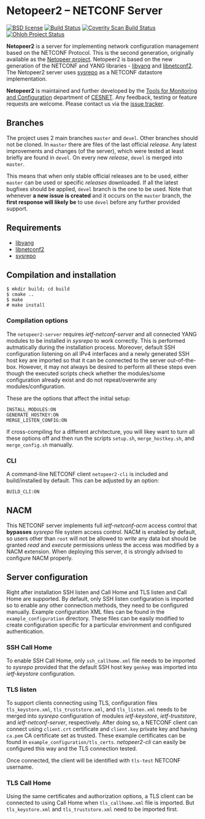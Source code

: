 # Netopeer2 – NETCONF Server

[![BSD license](https://img.shields.io/badge/License-BSD-blue.svg)](https://opensource.org/licenses/BSD-3-Clause)
[![Build Status](https://secure.travis-ci.org/CESNET/Netopeer2.png?branch=master)](http://travis-ci.org/CESNET/Netopeer2)
[![Coverity Scan Build Status](https://scan.coverity.com/projects/8416/badge.svg)](https://scan.coverity.com/projects/8416)
[![Ohloh Project Status](https://www.openhub.net/p/Netopeer2/widgets/project_thin_badge.gif)](https://www.openhub.net/p/Netopeer2)

**Netopeer2** is a server for implementing network configuration management based
on the NETCONF Protocol. This is the second generation, originally
available as the [Netopeer project](https://github.com/CESNET/netopeer). Netopeer2
is based on the new generation of the NETCONF and YANG libraries -
[libyang](https://github.com/CESNET/libyang) and [libnetconf2](https://github.com/CESNET/libnetconf2).
The Netopeer2 server uses [sysrepo](https://github.com/sysrepo/sysrepo) as a NETCONF
datastore implementation.

**Netopeer2** is maintained and further developed by the [Tools for
Monitoring and Configuration](https://www.liberouter.org/) department of
[CESNET](http://www.ces.net/). Any feedback, testing or feature requests are welcome.
Please contact us via the [issue tracker](https://github.com/CESNET/Netopeer2/issues).

## Branches

The project uses 2 main branches `master` and `devel`. Other branches should not be cloned. In `master` there are files of the
last official *release*. Any latest improvements and changes (of the server), which were tested at least briefly are found
in `devel`. On every new *release*, `devel` is merged into `master`.

This means that when only stable official releases are to be used, either `master` can be used or specific *releases* downloaded.
If all the latest bugfixes should be applied, `devel` branch is the  one to be used. Note that whenever **a new issue is created**
and it occurs on the `master` branch, the **first response will likely be** to use `devel` before any further provided support.

## Requirements

* [libyang](https://github.com/CESNET/libyang)
* [libnetconf2](https://github.com/CESNET/libnetconf2)
* [sysrepo](https://github.com/sysrepo/sysrepo)

## Compilation and installation

```
$ mkdir build; cd build
$ cmake ..
$ make
# make install
```

### Compilation options

The `netopeer2-server` requires *ietf-netconf-server* and all connected YANG modules to be installed in *sysrepo*
to work correctly. This is performed autmatically during the installation process. Moreover, default
SSH configuration listening on all IPv4 interfaces and a newly generated SSH host key are imported
so that it can be connected to the server out-of-the-box. However, it may not always be desired
to perform all these steps even though the executed scripts check whether the modules/some configuration
already exist and do not repeat/overwrite any modules/configuration.

These are the options that affect the initial setup:
```
INSTALL_MODULES:ON
GENERATE_HOSTKEY:ON
MERGE_LISTEN_CONFIG:ON
```

If cross-compiling for a different architecture, you will likey want to turn all these options off
and then run the scripts `setup.sh`, `merge_hostkey.sh`, and `merge_config.sh` manually.

### CLI

A command-line NETCONF client `netopeer2-cli` is included and build/installed by default. This can be
adjusted by an option:
```
BUILD_CLI:ON
```

## NACM

This NETCONF server implements full *ietf-netconf-acm* access control that **bypasses** *sysrepo*
file system access control. NACM is enabled by default, so users other than `root` will not be
allowed to *write* any data but should be granted *read* and *execute* permissions unless
the access was modified by a NACM extension. When deploying this server, it is strongly advised
to configure NACM properly.

## Server configuration

Right after installation SSH listen and Call Home and TLS listen and Call Home are supported.
By default, only SSH listen configuration is imported so to enable any other connection methods,
they need to be configured manually. Example configuration XML files can be found in the `example_configuration`
directory. These files can be easily modified to create configuration specific for a particular
environment and configured authentication.

### SSH Call Home

To enable SSH Call Home, only `ssh_callhome.xml` file needs to be imported to *sysrepo* provided
that the default SSH host key `genkey` was imported into *ietf-keystore* configuration.

### TLS listen

To support clients connecting using TLS, configuration files `tls_keystore.xml`, `tls_truststore.xml`,
and `tls_listen.xml` needs to be merged into *sysrepo* configuration of modules *ietf-keystore*,
*ietf-truststore*, and *ietf-netconf-server*, respectively. After doing so, a NETCONF client can
connect using `client.crt` certificate and `client.key` private key and having `ca.pem` CA certificate
set as trusted. These example certificates can be found in `example_configuration/tls_certs`.
*netopeer2-cli* can easily be configured this way and the TLS connection tested.

Once connected, the client will be identified with `tls-test` NETCONF username.

### TLS Call Home

Using the same certificates and authorization options, a TLS client can be connected to using
Call Home when `tls_callhome.xml` file is imported. But `tls_keystore.xml` and `tls_truststore.xml`
need to be imported first.

